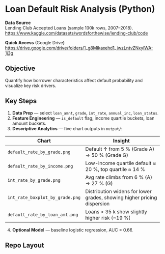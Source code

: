 # Loan Default Risk Analysis (Python)

**Data Source**  
Lending Club Accepted Loans (sample 100k rows, 2007–2018).
https://www.kaggle.com/datasets/wordsforthewise/lending-club/code

**Quick Access** (Google Drive) 
https://drive.google.com/drive/folders/1_g8Mikaxehd1_jwzLntvZNxylWA-1j3g
## Objective  
Quantify how borrower characteristics affect default probability and visualize key risk drivers.

## Key Steps  
1. **Data Prep** — select `loan_amnt`, `grade`, `int_rate`, `annual_inc`, `loan_status`.  
2. **Feature Engineering** — `is_default` flag, income quartile buckets, loan amount buckets.  
3. **Descriptive Analytics** — five chart outputs in `output/`:

| Chart | Insight |
|-------|---------|
| `default_rate_by_grade.png` | Default ↑ from 5 % (Grade A) → 50 % (Grade G) |
| `default_rate_by_income.png` | Low-income quartile default ≈ 20 %, top quartile ≈ 14 % |
| `int_rate_by_grade.png` | Avg rate climbs from 6 % (A) → 27 % (G) |
| `int_rate_boxplot_by_grade.png` | Distribution widens for lower grades, showing higher pricing dispersion |
| `default_rate_by_loan_amt.png` | Loans > 35 k show slightly higher risk (~19 %) |

4. **Optional Model** — baseline logistic regression, AUC = 0.66.

## Repo Layout
